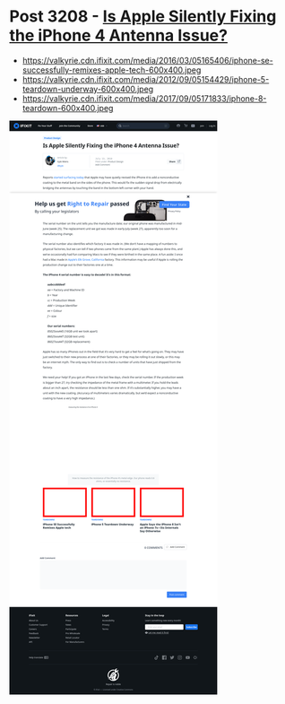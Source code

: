 # Post 3208 - [Is Apple Silently Fixing the iPhone 4 Antenna Issue?](https://www.ifixit.com/News/3208/is-apple-silently-fixing-the-iphone-4-antenna-issue)

- https://valkyrie.cdn.ifixit.com/media/2016/03/05165406/iphone-se-successfully-remixes-apple-tech-600x400.jpeg
- https://valkyrie.cdn.ifixit.com/media/2012/09/05154429/iphone-5-teardown-underway-600x400.jpeg
- https://valkyrie.cdn.ifixit.com/media/2017/09/05171833/iphone-8-teardown-600x400.jpeg

![screencap](screenshots/9ebf9493-8e5b-4633-8202-a1881f20fe95.png)
